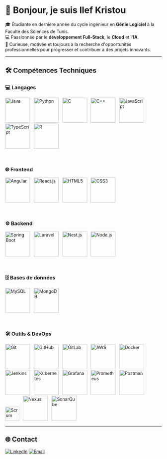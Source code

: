 # 👋 Bonjour, je suis Ilef Kristou  

🎓 Étudiante en dernière année du cycle ingénieur en **Génie Logiciel** à la Faculté des Sciences de Tunis.  
💻 Passionnée par le **développement Full-Stack**, le **Cloud** et l'**IA**.  
🚀 Curieuse, motivée et toujours à la recherche d'opportunités professionnelles pour progresser et contribuer à des projets innovants.  

---

## 🛠️ Compétences Techniques

### 💻 Langages
<img src="https://skillicons.dev/icons?i=java" title="Java" height="80"/> &nbsp;
<img src="https://skillicons.dev/icons?i=python" title="Python" height="80"/> &nbsp;
<img src="https://skillicons.dev/icons?i=c" title="C" height="80"/> &nbsp;
<img src="https://skillicons.dev/icons?i=cpp" title="C++" height="80"/> &nbsp;
<img src="https://skillicons.dev/icons?i=js" title="JavaScript" height="80"/> &nbsp;
<img src="https://skillicons.dev/icons?i=ts" title="TypeScript" height="80"/> &nbsp;
<img src="https://skillicons.dev/icons?i=r" title="R" height="80"/>

<br>

### 🌐 Frontend
<img src="https://skillicons.dev/icons?i=angular" title="Angular" height="80"/> &nbsp;
<img src="https://skillicons.dev/icons?i=react" title="React.js" height="80"/> &nbsp;
<img src="https://skillicons.dev/icons?i=html" title="HTML5" height="80"/> &nbsp;
<img src="https://skillicons.dev/icons?i=css" title="CSS3" height="80"/> &nbsp;

<br>

### ⚙️ Backend
<img src="https://skillicons.dev/icons?i=spring" title="Spring Boot" height="80"/> &nbsp;
<img src="https://skillicons.dev/icons?i=laravel" title="Laravel" height="80"/> &nbsp;
<img src="https://skillicons.dev/icons?i=nestjs" title="Nest.js" height="80"/> &nbsp;
<img src="https://skillicons.dev/icons?i=nodejs" title="Node.js" height="80"/> &nbsp;

<br>

### 🗄️ Bases de données
<img src="https://skillicons.dev/icons?i=mysql" title="MySQL" height="80"/> &nbsp;
<img src="https://skillicons.dev/icons?i=mongodb" title="MongoDB" height="80"/> &nbsp;

<br>

### 🛠️ Outils & DevOps
<img src="https://skillicons.dev/icons?i=git" title="Git" height="80"/> &nbsp;
<img src="https://skillicons.dev/icons?i=github" title="GitHub" height="80"/> &nbsp;
<img src="https://skillicons.dev/icons?i=gitlab" title="GitLab" height="80"/> &nbsp;
<img src="https://skillicons.dev/icons?i=aws" title="AWS" height="80"/> &nbsp;
<img src="https://skillicons.dev/icons?i=docker" title="Docker" height="80"/> &nbsp;
<img src="https://skillicons.dev/icons?i=jenkins" title="Jenkins" height="80"/> &nbsp;
<img src="https://skillicons.dev/icons?i=kubernetes" title="Kubernetes" height="80"/> &nbsp;
<img src="https://skillicons.dev/icons?i=grafana" title="Grafana" height="80"/> &nbsp;
<img src="https://skillicons.dev/icons?i=prometheus" title="Prometheus" height="80"/> &nbsp;
<img src="https://skillicons.dev/icons?i=postman" title="Postman" height="80"/> &nbsp;
<img src="https://tse3.mm.bing.net/th/id/OIP.DYNJuYOGc_lgPwwBc3z0iQAAAA?rs=1&pid=ImgDetMain&o=7&rm=3" title="Scrum" height="45"/> &nbsp;
<img src="https://skillicons.dev/icons?i=nexus" title="Nexus" height="80"/> &nbsp;
<img src="https://skillicons.dev/icons?i=sonar" title="SonarQube" height="80"/> &nbsp;

---

## 🌐 Contact

[![LinkedIn](https://img.shields.io/badge/LinkedIn-0077B5?style=for-the-badge&logo=linkedin&logoColor=white)](https://www.linkedin.com/in/ilef-kristou-99374a302/)
[![Email](https://img.shields.io/badge/Email-D14836?style=for-the-badge&logo=gmail&logoColor=white)](mailto:ilef.kristou@etudiant-fst.utm.tn)
